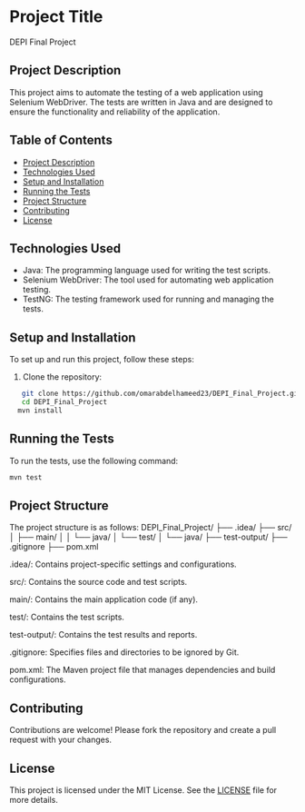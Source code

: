 # Project Title
DEPI Final Project

## Project Description
This project aims to automate the testing of a web application using Selenium WebDriver. The tests are written in Java and are designed to ensure the functionality and reliability of the application.

## Table of Contents
- [Project Description](#project-description)
- [Technologies Used](#technologies-used)
- [Setup and Installation](#setup-and-installation)
- [Running the Tests](#running-the-tests)
- [Project Structure](#project-structure)
- [Contributing](#contributing)
- [License](#license)

## Technologies Used
- Java: The programming language used for writing the test scripts.
- Selenium WebDriver: The tool used for automating web application testing.
- TestNG: The testing framework used for running and managing the tests.

## Setup and Installation
To set up and run this project, follow these steps:
1. Clone the repository:
```bash
   git clone https://github.com/omarabdelhameed23/DEPI_Final_Project.git
   cd DEPI_Final_Project
  mvn install
```

## Running the Tests
To run the tests, use the following command:
```bash
mvn test
```

## Project Structure
The project structure is as follows:
DEPI_Final_Project/
├── .idea/
├── src/
│   ├── main/
│   │   └── java/
│   └── test/
│       └── java/
├── test-output/
├── .gitignore
├── pom.xml

.idea/: Contains project-specific settings and configurations.

src/: Contains the source code and test scripts.

main/: Contains the main application code (if any).

test/: Contains the test scripts.

test-output/: Contains the test results and reports.

.gitignore: Specifies files and directories to be ignored by Git.

pom.xml: The Maven project file that manages dependencies and build configurations.

## Contributing
Contributions are welcome! Please fork the repository and create a pull request with your changes.

## License
This project is licensed under the MIT License. See the [LICENSE](LICENSE) file for more details.




